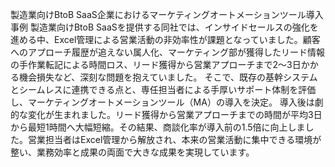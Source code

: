 製造業向けBtoB SaaS企業におけるマーケティングオートメーションツール導入事例 製造業向けBtoB SaaSを提供する同社では、インサイドセールスの強化を進める中、Excel管理による営業活動の非効率性が課題となっていました。顧客へのアプローチ履歴が追えない属人化、マーケティング部が獲得したリード情報の手作業転記による時間ロス、リード獲得から営業アプローチまで2〜3日かかる機会損失など、深刻な問題を抱えていました。 そこで、既存の基幹システムとシームレスに連携できる点と、専任担当者による手厚いサポート体制を評価し、マーケティングオートメーションツール（MA）の導入を決定。 導入後は劇的な変化が生まれました。リード獲得から営業アプローチまでの時間が平均3日から最短1時間へ大幅短縮。その結果、商談化率が導入前の1.5倍に向上しました。営業担当者はExcel管理から解放され、本来の営業活動に集中できる環境が整い、業務効率と成果の両面で大きな成果を実現しています。